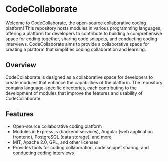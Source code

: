 # CodeCollaborate

Welcome to CodeCollaborate, the open-source collaborative coding platform! This repository hosts modules in various programming languages, offering a platform for developers to contribute to building a comprehensive space for coding together, sharing code snippets, and conducting coding interviews. CodeCollaborate aims to provide a collaborative space for creating a platform that simplifies coding collaboration and learning.

## Overview

CodeCollaborate is designed as a collaborative space for developers to create modules that enhance the capabilities of the platform. The repository contains language-specific directories, each contributing to the development of modules that improve the features and usability of CodeCollaborate.

## Features

- Open-source collaborative coding platform
- Modules in Express.js (backend services), Angular (web application frontend), PostgreSQL (data storage), and more
- MIT, Apache 2.0, GPL, and other licenses
- Provides tools for coding collaboration, code snippet sharing, and conducting coding interviews
